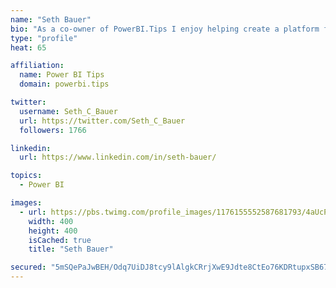 ```yaml
---
name: "Seth Bauer"
bio: "As a co-owner of PowerBI.Tips I enjoy helping create a platform for new and advanced users alike to learn and expand their skills and get the most out of Power BI."
type: "profile"
heat: 65

affiliation:
  name: Power BI Tips
  domain: powerbi.tips

twitter:
  username: Seth_C_Bauer
  url: https://twitter.com/Seth_C_Bauer
  followers: 1766

linkedin:
  url: https://www.linkedin.com/in/seth-bauer/

topics:
  - Power BI

images:
  - url: https://pbs.twimg.com/profile_images/1176155552587681793/4aUcPKoe_400x400.jpg
    width: 400
    height: 400
    isCached: true
    title: "Seth Bauer"

secured: "5mSQePaJwBEH/Odq7UiDJ8tcy9lAlgkCRrjXwE9Jdte8CtEo76KDRtupxSB67W/jFEFr73bS+YyKt5BXP/B9SyCCOc7yJW5wtfPxrtuTQhe5Fxe5QwgcaAOxZ+BvAnVY8Sa3CNKbuxv8mDa0f3Z2spy8v5R5czTikYQ7/meNqRf8QYQnvS1xs9aBUVwoz0gZkUYmVvu6HFRTSxJShzT3JJP1UqmsNbC028UtiUM4lIo3Zb/7S9xN1nH8yFYmmc1wHxl9ZGRPX9i79/7EPKVKszZXwG8YZlNKgEBE++5spHS5VS/fB4i6WsQ8dyi3K1SuL8dY44Zwp3LtN/T9gL0jz+p4PLtN9mK0U+JMWF79vMC5qYCUNpavNTn+ufYOXZEhxpjl1EX9A+jTLUncaIxVFaGj8tZibNyifbPPZtvV04k=;NLkPBznj8cR2R81pzutirQ=="
---
```



